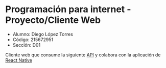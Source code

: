# Programación para internet - Proyecto/Cliente Web

- Alumno: Diego López Torres 
- Código: 215672951
- Sección: D01

Cliente web que consume la siguiente [API](https://github.com/DieGordoLT/Proyecto_Progra_Internet_Server) y colabora con la aplicación de [React Native](https://github.com/DieGordoLT/Proyecto_Progra_Internet_Client)
